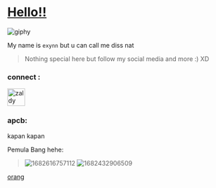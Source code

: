# [Hello!!](https://youtu.be/dQw4w9WgXcQ)

![giphy](https://user-images.githubusercontent.com/89013668/235367034-1bbffef2-5323-4ffb-84c6-55d151892738.gif)


My name is ``exynn`` but u can call me diss nat
>Nothing special here but follow my social media and more :) XD
<h3 align="left">connect :</h3>
<p align="left">
<a href="https://www.facebook.com/mhd.afrilzaldy.7" target="blank"><img align="center" src="https://raw.githubusercontent.com/rahuldkjain/github-profile-readme-generator/master/src/images/icons/Social/facebook.svg" alt="zaldy" height="40" width="40" /></a>
<p align="right">

<h3 align="left">apcb:</h3>

kapan kapan 



<h7 align="left">Pemula Bang hehe:</h7>




> ![1682616757112](https://user-images.githubusercontent.com/89013668/234946662-ba6f63c0-4fa6-482f-9f57-bad5309dacc9.jpg)
> ![1682432906509](https://user-images.githubusercontent.com/89013668/234479106-375d0494-89df-4642-9be3-cabfc0a9cb76.jpg)




[orang](https://youtu.be/dQw4w9WgXcQ)


